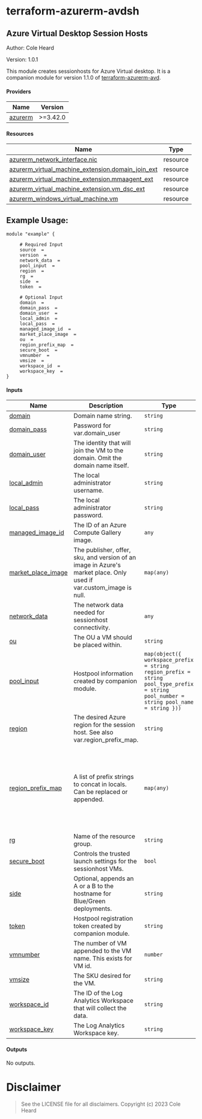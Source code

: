 # terraform-azurerm-avdsh

## Azure Virtual Desktop Session Hosts

Author: Cole Heard

Version: 1.0.1

This module creates sessionhosts for Azure Virtual desktop. It is a companion module for version 1.1.0 of [terraform-azurerm-avd](https://github.com/ColeHeard/terraform-azurerm-avd).

<!-- BEGIN_TF_DOCS -->
#### Providers

| Name | Version |
|------|---------|
| <a name="provider_azurerm"></a> [azurerm](#provider\_azurerm) | >=3.42.0 |

#### Resources

| Name | Type |
|------|------|
| [azurerm_network_interface.nic](https://registry.terraform.io/providers/hashicorp/azurerm/latest/docs/resources/network_interface) | resource |
| [azurerm_virtual_machine_extension.domain_join_ext](https://registry.terraform.io/providers/hashicorp/azurerm/latest/docs/resources/virtual_machine_extension) | resource |
| [azurerm_virtual_machine_extension.mmaagent_ext](https://registry.terraform.io/providers/hashicorp/azurerm/latest/docs/resources/virtual_machine_extension) | resource |
| [azurerm_virtual_machine_extension.vm_dsc_ext](https://registry.terraform.io/providers/hashicorp/azurerm/latest/docs/resources/virtual_machine_extension) | resource |
| [azurerm_windows_virtual_machine.vm](https://registry.terraform.io/providers/hashicorp/azurerm/latest/docs/resources/windows_virtual_machine) | resource |

## Example Usage:
```hcl
module "example" {

	 # Required Input
	 source  =
	 version  =
	 network_data  = 
	 pool_input  = 
	 region  = 
	 rg  = 
	 side  = 
	 token  = 

	 # Optional Input
	 domain  =
	 domain_pass  =
	 domain_user  =
	 local_admin  =
	 local_pass  =
	 managed_image_id  =
	 market_place_image  =
	 ou  =
	 region_prefix_map  =
	 secure_boot  =
	 vmnumber  =
	 vmsize  =
	 workspace_id  =
	 workspace_key  =
}
```

#### Inputs

| Name | Description | Type | Default | Required |
|------|-------------|------|---------|:--------:|
| <a name="input_domain"></a> [domain](#input\_domain) | Domain name string. | `string` | `null` | no |
| <a name="input_domain_pass"></a> [domain\_pass](#input\_domain\_pass) | Password for var.domain\_user | `string` | `null` | no |
| <a name="input_domain_user"></a> [domain\_user](#input\_domain\_user) | The identity that will join the VM to the domain. Omit the domain name itself. | `string` | `null` | no |
| <a name="input_local_admin"></a> [local\_admin](#input\_local\_admin) | The local administrator username. | `string` | `null` | no |
| <a name="input_local_pass"></a> [local\_pass](#input\_local\_pass) | The local administrator password. | `string` | `null` | no |
| <a name="input_managed_image_id"></a> [managed\_image\_id](#input\_managed\_image\_id) | The ID of an Azure Compute Gallery image. | `any` | `null` | no |
| <a name="input_market_place_image"></a> [market\_place\_image](#input\_market\_place\_image) | The publisher, offer, sku, and version of an image in Azure's market place. Only used if var.custom\_image is null. | `map(any)` | ```{ "offer": "windows-10", "publisher": "microsoftwindowsdesktop", "sku": "win10-22h2-ent", "version": "latest" }``` | no |
| <a name="input_network_data"></a> [network\_data](#input\_network\_data) | The network data needed for sessionhost connectivity. | `any` | n/a | yes |
| <a name="input_ou"></a> [ou](#input\_ou) | The OU a VM should be placed within. | `string` | `""` | no |
| <a name="input_pool_input"></a> [pool\_input](#input\_pool\_input) | Hostpool information created by companion module. | ```map(object({ workspace_prefix = string region_prefix = string pool_type_prefix = string pool_number = string pool_name = string }))``` | n/a | yes |
| <a name="input_region"></a> [region](#input\_region) | The desired Azure region for the session host. See also var.region\_prefix\_map. | `string` | n/a | yes |
| <a name="input_region_prefix_map"></a> [region\_prefix\_map](#input\_region\_prefix\_map) | A list of prefix strings to concat in locals. Can be replaced or appended. | `map(any)` | ```{ "centralus": "USC", "eastus": "USE", "northcentralus": "NCU", "northeurope": "NEU", "norwayeast": "NWE", "norwaywest": "NWN", "southcentralus": "SCU", "swedencentral": "SWC", "switzerlandnorth": "SLN", "uksouth": "UKS", "ukwest": "UKW", "westcentral": "WCU", "westeurope": "WEU", "westus": "USW" }``` | no |
| <a name="input_rg"></a> [rg](#input\_rg) | Name of the resource group. | `string` | n/a | yes |
| <a name="input_secure_boot"></a> [secure\_boot](#input\_secure\_boot) | Controls the trusted launch settings for the sessionhost VMs. | `bool` | `true` | no |
| <a name="input_side"></a> [side](#input\_side) | Optional, appends an A or a B to the hostname for Blue/Green deployments. | `string` | n/a | yes |
| <a name="input_token"></a> [token](#input\_token) | Hostpool registration token created by companion module. | `string` | n/a | yes |
| <a name="input_vmnumber"></a> [vmnumber](#input\_vmnumber) | The number of VM appended to the VM name. This exists for VM id. | `number` | `0` | no |
| <a name="input_vmsize"></a> [vmsize](#input\_vmsize) | The SKU desired for the VM. | `string` | `"standard_d2as_v4"` | no |
| <a name="input_workspace_id"></a> [workspace\_id](#input\_workspace\_id) | The ID of the Log Analytics Workspace that will collect the data. | `string` | `null` | no |
| <a name="input_workspace_key"></a> [workspace\_key](#input\_workspace\_key) | The Log Analytics Workspace key. | `string` | `null` | no |

#### Outputs

No outputs.
<!-- END_TF_DOCS -->

# Disclaimer

> See the LICENSE file for all disclaimers. Copyright (c) 2023 Cole Heard
